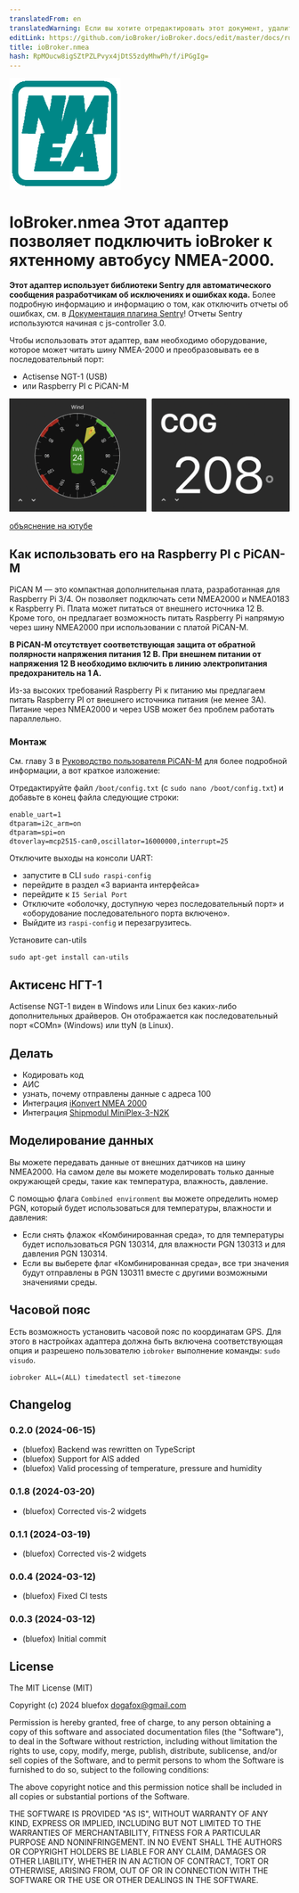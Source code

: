 ```yaml
---
translatedFrom: en
translatedWarning: Если вы хотите отредактировать этот документ, удалите поле «translatedFrom», в противном случае этот документ будет снова автоматически переведен
editLink: https://github.com/ioBroker/ioBroker.docs/edit/master/docs/ru/adapterref/iobroker.nmea/README.md
title: ioBroker.nmea
hash: RpMOucw8igSZtPZLPvyx4jDtS5zdyMhwPh/f/iPGgIg=
---
```

![Логотип](../../../en/adapterref/iobroker.nmea/admin/nmea.png)

# IoBroker.nmea Этот адаптер позволяет подключить ioBroker к яхтенному автобусу NMEA-2000.
**Этот адаптер использует библиотеки Sentry для автоматического сообщения разработчикам об исключениях и ошибках кода.** Более подробную информацию и информацию о том, как отключить отчеты об ошибках, см. в [Документация плагина Sentry](https://github.com/ioBroker/plugin-sentry#plugin-sentry)! Отчеты Sentry используются начиная с js-controller 3.0.

Чтобы использовать этот адаптер, вам необходимо оборудование, которое может читать шину NMEA-2000 и преобразовывать ее в последовательный порт:

- Actisense NGT-1 (USB)
- или Raspberry PI с PiCAN-M

![Виджеты](../../../en/adapterref/iobroker.nmea/img/widgetExamples.png)

[объяснение на ютубе](https://youtu.be/flp_-mypbRU?si=k0lp95OukQ88LBxj)

## Как использовать его на Raspberry PI с PiCAN-M
PiCAN M — это компактная дополнительная плата, разработанная для Raspberry Pi 3/4.
Он позволяет подключать сети NMEA2000 и NMEA0183 к Raspberry Pi.
Плата может питаться от внешнего источника 12 В.
Кроме того, он предлагает возможность питать Raspberry Pi напрямую через шину NMEA2000 при использовании с платой PiCAN-M.

**В PiCAN-M отсутствует соответствующая защита от обратной полярности напряжения питания 12 В. При внешнем питании от напряжения 12 В необходимо включить в линию электропитания предохранитель на 1 А.**

Из-за высоких требований Raspberry Pi к питанию мы предлагаем питать Raspberry PI от внешнего источника питания (не менее 3А).
Питание через NMEA2000 и через USB может без проблем работать параллельно.

### Монтаж
См. главу 3 в [Руководство пользователя PiCAN-M](img/pican-m_UGB_10.pdf) для более подробной информации, а вот краткое изложение:

Отредактируйте файл `/boot/config.txt` (с `sudo nano /boot/config.txt`) и добавьте в конец файла следующие строки:

```
enable_uart=1
dtparam=i2c_arm=on
dtparam=spi=on
dtoverlay=mcp2515-can0,oscillator=16000000,interrupt=25
```

Отключите выходы на консоли UART:

- запустите в CLI `sudo raspi-config`
- перейдите в раздел «3 варианта интерфейса»
- перейдите к `I5 Serial Port`
- Отключите «оболочку, доступную через последовательный порт» и «оборудование последовательного порта включено».
- Выйдите из `raspi-config` и перезагрузитесь.

Установите can-utils

```
sudo apt-get install can-utils
```

## Актисенс НГТ-1
Actisense NGT-1 виден в Windows или Linux без каких-либо дополнительных драйверов. Он отображается как последовательный порт «COMn» (Windows) или ttyN (в Linux).

## Делать
- Кодировать код
- АИС
- узнать, почему отправлены данные с адреса 100
- Интеграция [iKonvert NMEA 2000](https://digitalyachtamerica.com/product/ikonvert-usb/)
- Интеграция [Shipmodul MiniPlex-3-N2K](https://www.shipmodul.com/products.html)

## Моделирование данных
Вы можете передавать данные от внешних датчиков на шину NMEA2000.
На самом деле вы можете моделировать только данные окружающей среды, такие как температура, влажность, давление.

С помощью флага `Combined environment` вы можете определить номер PGN, который будет использоваться для температуры, влажности и давления:

- Если снять флажок «Комбинированная среда», то для температуры будет использоваться PGN 130314, для влажности PGN 130313 и для давления PGN 130314.
- Если вы выберете флаг «Комбинированная среда», все три значения будут отправлены в PGN 130311 вместе с другими возможными значениями среды.

## Часовой пояс
Есть возможность установить часовой пояс по координатам GPS.
Для этого в настройках адаптера должна быть включена соответствующая опция и разрешено пользователю `iobroker` выполнение команды: `sudo visudo`.

```
iobroker ALL=(ALL) timedatectl set-timezone
```

<!--

### **РАБОТА В ПРОГРЕССЕ** -->

## Changelog
### 0.2.0 (2024-06-15)
* (bluefox) Backend was rewritten on TypeScript
* (bluefox) Support for AIS added
* (bluefox) Valid processing of temperature, pressure and humidity

### 0.1.8 (2024-03-20)
* (bluefox) Corrected vis-2 widgets

### 0.1.1 (2024-03-19)
* (bluefox) Corrected vis-2 widgets

### 0.0.4 (2024-03-12)
* (bluefox) Fixed CI tests

### 0.0.3 (2024-03-12)
* (bluefox) Initial commit

## License
The MIT License (MIT)

Copyright (c) 2024 bluefox <dogafox@gmail.com>

Permission is hereby granted, free of charge, to any person obtaining a copy
of this software and associated documentation files (the "Software"), to deal
in the Software without restriction, including without limitation the rights
to use, copy, modify, merge, publish, distribute, sublicense, and/or sell
copies of the Software, and to permit persons to whom the Software is
furnished to do so, subject to the following conditions:

The above copyright notice and this permission notice shall be included in
all copies or substantial portions of the Software.

THE SOFTWARE IS PROVIDED "AS IS", WITHOUT WARRANTY OF ANY KIND, EXPRESS OR
IMPLIED, INCLUDING BUT NOT LIMITED TO THE WARRANTIES OF MERCHANTABILITY,
FITNESS FOR A PARTICULAR PURPOSE AND NONINFRINGEMENT. IN NO EVENT SHALL THE
AUTHORS OR COPYRIGHT HOLDERS BE LIABLE FOR ANY CLAIM, DAMAGES OR OTHER
LIABILITY, WHETHER IN AN ACTION OF CONTRACT, TORT OR OTHERWISE, ARISING FROM,
OUT OF OR IN CONNECTION WITH THE SOFTWARE OR THE USE OR OTHER DEALINGS IN
THE SOFTWARE.
